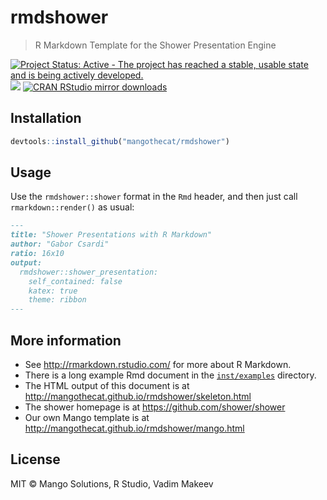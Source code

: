 
# rmdshower

> R Markdown Template for the Shower Presentation Engine

[![Project Status: Active - The project has reached a stable, usable state and is being actively developed.](http://www.repostatus.org/badges/latest/active.svg)](http://www.repostatus.org/#active)
[![](http://www.r-pkg.org/badges/version/rmdshower)](http://www.r-pkg.org/pkg/rmdshower)
[![CRAN RStudio mirror downloads](http://cranlogs.r-pkg.org/badges/rmdshower)](http://www.r-pkg.org/pkg/rmdshower)

## Installation

```r
devtools::install_github("mangothecat/rmdshower")
```

## Usage

Use the `rmdshower::shower` format in the `Rmd` header, and then just
call `rmarkdown::render()` as usual:

```markdown
---
title: "Shower Presentations with R Markdown"
author: "Gabor Csardi"
ratio: 16x10
output:
  rmdshower::shower_presentation:
    self_contained: false
    katex: true
    theme: ribbon
---
```

## More information

* See http://rmarkdown.rstudio.com/ for more about R Markdown.
* There is a long example Rmd document in the
  [`inst/examples`](./inst/examples/skeleton.Rmd) directory.
* The HTML output of this document is at
  http://mangothecat.github.io/rmdshower/skeleton.html
* The shower homepage is at https://github.com/shower/shower
* Our own Mango template is at
  http://mangothecat.github.io/rmdshower/mango.html

## License

MIT © Mango Solutions, R Studio, Vadim Makeev
